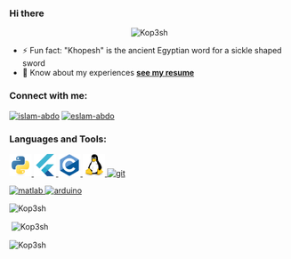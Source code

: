 ### Hi there
<p align="center"> <img src="https://komarev.com/ghpvc/?username=Kop3sh&label=Profile%20views&color=0e75b6&style=flat" alt="Kop3sh" /> </p>
<!-- <p align="center"> <a href="https://github.com/ryo-ma/github-profile-trophy"><img src="https://github-profile-trophy.vercel.app/?username=Kop3sh" alt="Kop3sh" /></a> </p>
 -->

<!-- - 🔭 I’m currently working on ... -->
<!-- - 🌱 I’m currently learning  -->
<!-- - 👯 I’m looking to collaborate on ... -->
<!-- - 🤔 I’m looking for help with ... -->
<!-- - 💬 Ask me about  -->
<!-- - 📫 How to reach me: ... -->
- ⚡ Fun fact: "Khopesh" is the ancient Egyptian word for a sickle shaped sword
- 📄 Know about my experiences **[see my resume](https://docs.google.com/document/d/1eE2oY0FN32Gs_549hpCfMn9tfvi8kiIyt04so-rBl_s/edit?usp=sharing)**


### Connect with me:
<p align="left">
<a href="https://www.linkedin.com/in/kirollos-n/" target="blank"><img align="center" src="https://raw.githubusercontent.com/rahuldkjain/github-profile-readme-generator/master/src/images/icons/Social/linked-in-alt.svg" alt="islam-abdo" height="30" width="40" /></a>
<a href="https://www.hackerrank.com/Kop3sh" target="blank"><img align="center" src="https://raw.githubusercontent.com/rahuldkjain/github-profile-readme-generator/master/src/images/icons/Social/hackerrank.svg" alt="eslam-abdo" height="30" width="40" /></a>
</p>

<!-- langs & tools -->
<h3 align="left">Languages and Tools:</h3>
<p align="left"> 
<a href="https://www.python.org" target="_blank" rel="noreferrer"> <img src="https://raw.githubusercontent.com/devicons/devicon/master/icons/python/python-original.svg" alt="python" width="40" height="40"/> </a>
<a href="https://www.flutter.dev" target="_blank" rel="noreferrer"> <img src="https://raw.githubusercontent.com/devicons/devicon/master/icons/flutter/flutter-original.svg" alt="python" width="40" height="40"/> </a> 
<a href="https://www.cprogramming.com/" target="_blank" rel="noreferrer"> <img src="https://raw.githubusercontent.com/devicons/devicon/master/icons/c/c-original.svg" alt="c" width="40" height="40"/> </a> 
<a href="https://www.linux.org/" target="_blank" rel="noreferrer"> <img src="https://raw.githubusercontent.com/devicons/devicon/master/icons/linux/linux-original.svg" alt="linux" width="40" height="40"/> </a>
<a href="https://git-scm.com/" target="_blank" rel="noreferrer"> <img src="https://www.vectorlogo.zone/logos/git-scm/git-scm-icon.svg" alt="git" width="40" height="40"/> </a>  
 

<a href="https://www.mathworks.com/" target="_blank" rel="noreferrer"> <img src="https://upload.wikimedia.org/wikipedia/commons/2/21/Matlab_Logo.png" alt="matlab" width="40" height="40"/> </a> 
<a href="https://www.arduino.cc/" target="_blank" rel="noreferrer"> <img src="https://cdn.worldvectorlogo.com/logos/arduino-1.svg" alt="arduino" width="40" height="40"/> </a> 
</p>


<p><img align="center" src="https://github-readme-stats.vercel.app/api/top-langs?username=Kop3sh&show_icons=true&locale=en&layout=compact" alt="Kop3sh" /></p>

<p>&nbsp;<img align="center" src="https://github-readme-stats.vercel.app/api?username=Kop3sh&show_icons=true&locale=en" alt="Kop3sh" /></p>

<p><img align="center" src="https://github-readme-streak-stats.herokuapp.com/?user=Kop3sh&" alt="Kop3sh" /></p>

